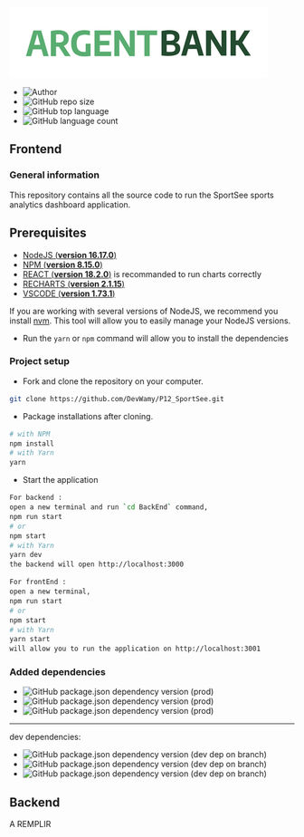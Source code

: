 ![logo](src/img/argentBankLogo.png)



- ![Author](https://img.shields.io/badge/Author-Nadia%20Bolivant-blue)
- ![GitHub repo size](https://img.shields.io/github/repo-size/DevWamy/P13_ArgentBank?color=blueviolet)
- ![GitHub top language](https://img.shields.io/github/languages/top/DevWamy/P13_ArgentBank?color=ff64b2)
- ![GitHub language count](https://img.shields.io/github/languages/count/DevWamy/P13_ArgentBank?color=blueviolet)

## Frontend

### General information

This repository contains all the source code to run the SportSee sports analytics dashboard application.

## Prerequisites

- [NodeJS (**version 16.17.0**)](https://nodejs.org/en/)
- [NPM (**version 8.15.0**)](https://www.npmjs.com/)
- [REACT (**version 18.2.0**)](https://en.reactjs.org/) is recommanded to run charts correctly
- [RECHARTS (**version 2.1.15**)](https://recharts.org/en-US/)
- [VSCODE (**version 1.73.1**)](https://code.visualstudio.com/)

If you are working with several versions of NodeJS, we recommend you install [nvm](https://github.com/nvm-sh/nvm). This tool will allow you to easily manage your NodeJS versions.


- Run the `yarn` or `npm` command will allow you to install the dependencies

### Project setup

- Fork and clone the repository on your computer.

````bash
git clone https://github.com/DevWamy/P12_SportSee.git
````

- Package installations after cloning.

```bash
# with NPM
npm install
# with Yarn
yarn
```
- Start the application
 
```bash
For backend :
open a new terminal and run `cd BackEnd` command,
npm run start
# or
npm start
# with Yarn
yarn dev
the backend will open http://localhost:3000
```

```bash
For frontEnd :
open a new terminal,
npm run start
# or
npm start
# with Yarn
yarn start 
will allow you to run the application on http://localhost:3001
 ```

### Added dependencies

- ![GitHub package.json dependency version (prod)](https://img.shields.io/npm/v/react?color=blueviolet&label=react)
- ![GitHub package.json dependency version (prod)](https://img.shields.io/npm/v/recharts?color=ff64b2&label=recharts)
- ![GitHub package.json dependency version (prod)](https://img.shields.io/npm/v/prop-types?color=blueviolet&label=prop-types)

---
dev dependencies:

- ![GitHub package.json dependency version (dev dep on branch)](https://img.shields.io/npm/v/sass?color=ff64b2&label=sass)
- ![GitHub package.json dependency version (dev dep on branch)](https://img.shields.io/npm/v/prettier?color=blueviolet&label=prettier)
- ![GitHub package.json dependency version (dev dep on branch)](https://img.shields.io/npm/v/eslint?color=ff64b2&label=eslint)

## Backend

A REMPLIR
